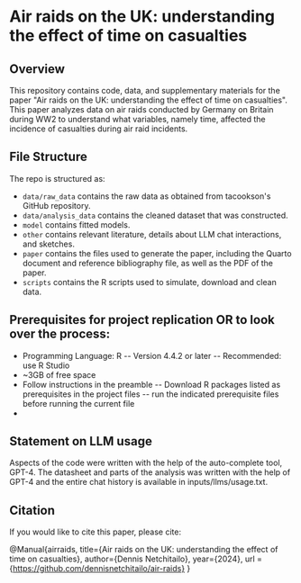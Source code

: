 # Air raids on the UK: understanding the effect of time on casualties

## Overview
This repository contains code, data, and supplementary materials for the paper "Air raids on the UK: understanding the effect of time on casualties".  
This paper analyzes data on air raids conducted by Germany on Britain during WW2 to understand what variables, namely time, affected the incidence of casualties during air raid incidents. 

## File Structure 

The repo is structured as:

-   `data/raw_data` contains the raw data as obtained from tacookson's GitHub repository.
-   `data/analysis_data` contains the cleaned dataset that was constructed.
-   `model` contains fitted models. 
-   `other` contains relevant literature, details about LLM chat interactions, and sketches.
-   `paper` contains the files used to generate the paper, including the Quarto document and reference bibliography file, as well as the PDF of the paper. 
-   `scripts` contains the R scripts used to simulate, download and clean data.

## Prerequisites for project replication OR to look over the process:
- Programming Language: R
  -- Version 4.4.2 or later
  -- Recommended: use R Studio
- ~3GB of free space
- Follow instructions in the preamble
  -- Download R packages listed as prerequisites in the project files
  -- run the indicated prerequisite files before running the current file 
- 

## Statement on LLM usage

Aspects of the code were written with the help of the auto-complete tool, GPT-4. The datasheet and parts of the analysis was written with the help of GPT-4 and the entire chat history is available in inputs/llms/usage.txt.

## Citation
If you would like to cite this paper, please cite:

@Manual{airraids,
title={Air raids on the UK: understanding the effect of time on casualties},
author={Dennis Netchitailo},
year={2024},
url ={https://github.com/dennisnetchitailo/air-raids}
}